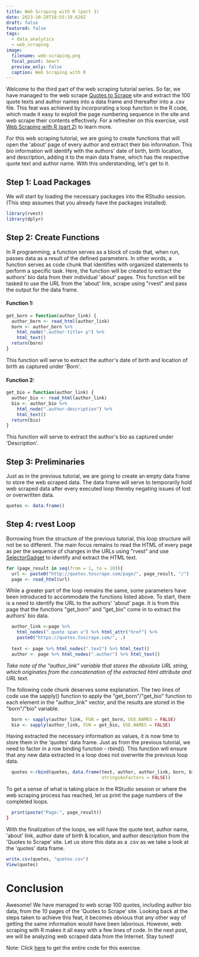 ```yaml
---
title: Web Scraping with R (part 3)
date: 2023-10-28T18:55:19.620Z
draft: false
featured: false
tags:
  - data_analytics
  - web_scraping
image:
  filename: web-scraping.png
  focal_point: Smart
  preview_only: false
  caption: Web Scraping with R
---
```

Welcome to the third part of the web scraping tutorial series. So far, we have managed to the web scrape [Quotes to Scrape](https://quotes.toscrape.com/) site and extract the 100 quote texts and author names into a data frame and thereafter into a .csv file. This feat was achieved by incorporating a loop function in the R code, which made it easy to exploit the page numbering sequence in the site and web scrape their contents effectively. For a refresher on this exercise, visit [Web Scraping with R (part 2)](https://mikaranja.com/project/web-scraping-with-r-2/) to learn more. 

For this web scraping tutorial, we are going to create functions that will open the 'about' page of every author and extract their bio information. This bio information will identify with the authors' date of birth, birth location, and description, adding it to the main data frame, which has the respective quote text and author name. With this understanding, let's get to it.

## **Step 1: Load Packages**

We will start by loading the necessary packages into the RStudio session. (This step assumes that you already have the packages installed).

```r
library(rvest)
library(dplyr)
```

## **Step 2: Create Functions**

In R programming, a function serves as a block of code that, when run, passes data as a result of the defined parameters. In other words, a function serves as code chunk that identifies with organized statements to perform a specific task. Here, the function will be created to extract the authors' bio data from their individual 'about' pages. This function will be tasked to use the URL from the 'about' link, scrape using "rvest" and pass the output for the data frame. 

#### **Function 1:**

```r
get_born = function(author_link) {
  author_born <- read_html(author_link)
  born <- author_born %>%
    html_node(".author-title+ p") %>%
    html_text()
  return(born)
}
```

This function will serve to extract the author's date of birth and location of birth as captured under 'Born'. 

#### **Function 2:**

```r
get_bio = function(author_link) {
  author_bio <- read_html(author_link)
  bio <- author_bio %>%
    html_node(".author-description") %>%
    html_text()
  return(bio)
}
```

This function will serve to extract the author's bio as captured under 'Description'. 

## **Step 3: Preliminaries**

Just as in the previous tutorial, we are going to create an empty data frame to store the web scraped data. The data frame will serve to temporarily hold web scraped data after every executed loop thereby negating issues of lost or overwritten data.

```r
quotes <- data.frame()
```

## **Step 4: rvest Loop**

Borrowing from the structure of the previous tutorial, this loop structure will not be so different. The main focus remains to read the HTML of every page as per the sequence of changes in the URLs using "rvest" and use [SelectorGadget](https://selectorgadget.com/) to identify and extract the HTML text. 

```r
for (page_result in seq(from = 1, to = 10)){
  url <- paste0("http://quotes.toscrape.com/page/", page_result, "/")
  page <- read_html(url)
```

While a greater part of the loop remains the same, some parameters have been introduced to accommodate the functions listed above. To start, there is a need to identify the URL to the authors' 'about' page. It is from this page that the functions "get_born" and "get_bio" come in to extract the authors' bio data.

```r
  author_link <-page %>%
    html_nodes(".quote span a") %>% html_attr("href") %>%
    paste0("https://quotes.toscrape.com/", .)
  
  text <- page %>% html_nodes(".text") %>% html_text()
  author <- page %>% html_nodes(".author") %>% html_text()
```

*Take note of the "author_link" variable that stores the absolute URL string, which originates from the concatenation of the extracted html attribute and URL text.*

The following code chunk deserves some explanation. The two lines of code use the sapply() function to apply the "get_born"/"get_bio" function to each element in the "author_link" vector, and the results are stored in the "born"/"bio" variable. 

```r
  born <- sapply(author_link, FUN = get_born, USE.NAMES = FALSE)
  bio <- sapply(author_link, FUN = get_bio, USE.NAMES = FALSE)
```

Having extracted the necessary information as values, it is now time to store them in the 'quotes' data frame. Just as from the previous tutorial, we need to factor in a row binding function - rbind(). This function will ensure that any new data extracted in a loop does not overwrite the previous loop data.

```r
  quotes <-rbind(quotes, data.frame(text, author, author_link, born, bio,
                                    stringsAsFactors = FALSE))
```

To get a sense of what is taking place in the RStudio session or where the web scraping process has reached, let us print the page numbers of the completed loops.

```r
  print(paste("Page:", page_result))
}
```

With the finalization of the loops, we will have the quote text, author name, 'about' link, author date of birth & location, and author description from the 'Quotes to Scrape’ site. Let us store this data as a .csv as we take a look at the 'quotes' data frame.

```r
write.csv(quotes, "quotes.csv")
View(quotes)
```

# **Conclusion**

Awesome! We have managed to web scrap 100 quotes, including author bio data, from the 10 pages of the 'Quotes to Scrape’ site. Looking back at the steps taken to achieve this feat, it becomes obvious that any other way of getting the same information would have been laborious. However, web scraping with R makes it all easy with a few lines of code. In the next post, we will be analyzing web scraped data from the Internet. Stay tuned!

Note: Click [here](https://github.com/mikaranja/r-programming/blob/main/Web%20Scraping%20with%20R%20(part%203).R) to get the entire code for this exercise.